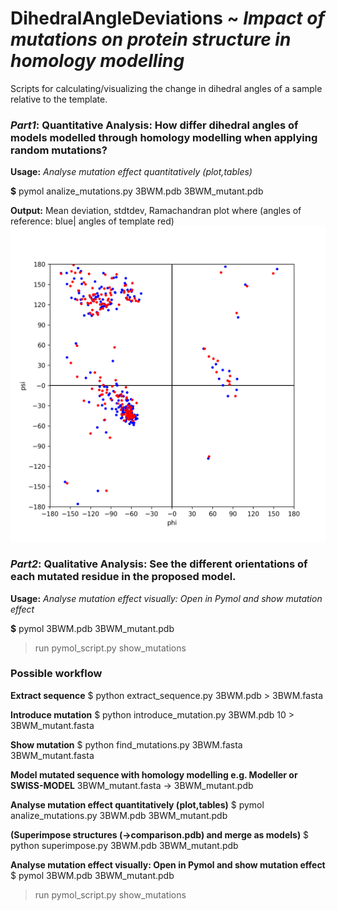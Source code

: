 # DihedralAngleDeviations ~ *Impact of mutations on protein structure in homology modelling* 

Scripts for calculating/visualizing the change in dihedral angles of a sample relative to the template.

### *Part1*: Quantitative Analysis: How differ dihedral angles of models modelled through homology modelling when applying random mutations?

**Usage:**
*Analyse mutation effect quantitatively (plot,tables)*

**$** pymol analize_mutations.py 3BWM.pdb 3BWM_mutant.pdb

**Output:**
Mean deviation, stdtdev,
Ramachandran plot where (angles of reference: blue| angles of template red)
![plot](https://github.com/biocarl/DihedralAngleDeviations/raw/master/testData/results_example/rest_rama.png)


### *Part2*: Qualitative Analysis: See the different orientations of each mutated residue in the proposed model.

**Usage:**
*Analyse mutation effect visually: Open in Pymol and show mutation effect*

**$** pymol 3BWM.pdb 3BWM_mutant.pdb 
> run pymol_script.py 
> show_mutations 


### Possible workflow

**Extract sequence** 
$ python extract_sequence.py 3BWM.pdb > 3BWM.fasta

**Introduce mutation**
$ python introduce_mutation.py 3BWM.pdb 10 > 3BWM_mutant.fasta

**Show mutation**
$ python find_mutations.py 3BWM.fasta 3BWM_mutant.fasta

**Model mutated sequence with homology modelling e.g. Modeller or SWISS-MODEL**
3BWM_mutant.fasta -> 3BWM_mutant.pdb

**Analyse mutation effect quantitatively (plot,tables)**
$ pymol analize_mutations.py 3BWM.pdb 3BWM_mutant.pdb

**(Superimpose structures (->comparison.pdb) and merge as models)**
$ python superimpose.py 3BWM.pdb 3BWM_mutant.pdb

**Analyse mutation effect visually: Open in Pymol and show mutation effect**
$ pymol 3BWM.pdb 3BWM_mutant.pdb
> run pymol_script.py
> show_mutations


